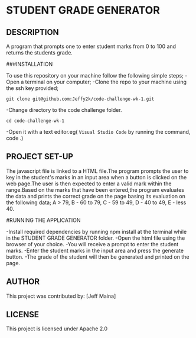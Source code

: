 # STUDENT GRADE GENERATOR

## DESCRIPTION

 A program that prompts one to enter student marks from 0 to 100 and returns the students grade.

###INSTALLATION

To use this repository on your machine follow the following simple steps;
-Open a terminal on your computer;
-Clone the repo to your machine using the ssh key provided;

    git clone git@github.com:Jeffy2k/code-challenge-wk-1.git

-Change directory to the code challenge folder.

    cd code-challenge-wk-1

-Open it with a text editor.eg( `Visual Studio Code` by running the command,  code .)


## PROJECT SET-UP

The javascript file is linked to a HTML file.The program prompts the user to key in the student's marks in an input area when a button is clicked on the web page.The user is then expected to enter a valid mark within the range.Based on the marks that have been entered,the program evaluates the data and prints the correct grade on the page basing its evaluation on the following data; A > 79, B - 60 to 79, C -  59 to 49, D - 40 to 49, E - less 40.


#RUNNING THE APPLICATION

-Install required dependencies by running npm install at the terminal while in the  STUDENT GRADE GENERATOR folder.
-Open the html file using the browser of your choice.
-You will receive a prompt to enter the student marks.
-Enter the student marks in the input area and press the generate button.
-The grade of the student will then be generated and printed on the page.

## AUTHOR
 This project was contributed by:
 [Jeff Maina]

## LICENSE
 This project is licensed under Apache 2.0
